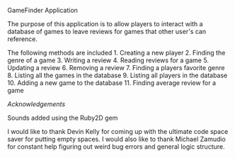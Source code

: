 GameFinder Application

The purpose of this application is to allow players to interact with a database of games to leave reviews for games that other user's can reference.

The following methods are included
    1. Creating a new player
    2. Finding the genre of a game
    3. Writing a review
    4. Reading reviews for a game
    5. Updating a review
    6. Removing a review
    7. Finding a players favorite genre
    8. Listing all the games in the database
    9. Listing all players in the database
    10. Adding a new game to the database
    11. Finding average review for a game

*Acknowledgements*

Sounds added using the Ruby2D gem

I would like to thank Devin Kelly for coming up with the ultimate code space saver for putting empty spaces.
I would also like to thank Michael Zamudio for constant help figuring out weird bug errors and general logic structure.



